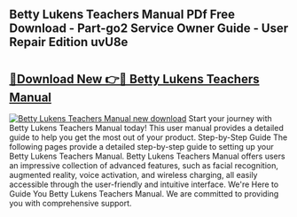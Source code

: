 ## Betty Lukens Teachers Manual PDf Free Download - Part-go2 Service Owner Guide - User Repair Edition uvU8e

# <h2><a href="http://bc35549.oget.top/?id=Betty+Lukens+Teachers+Manual">🔗Download New 👉🔴 Betty Lukens Teachers Manual</a></h2>

[![Betty Lukens Teachers Manual new download](https://i.imgur.com/5g1atiW.png)](http://bc35549.oget.top/?id=Betty+Lukens+Teachers+Manual)
Start your journey with Betty Lukens Teachers Manual today! This user manual provides a detailed guide to help you get the most out of your product. Step-by-Step Guide The following pages provide a detailed step-by-step guide to setting up your Betty Lukens Teachers Manual. Betty Lukens Teachers Manual offers users an impressive collection of advanced features, such as facial recognition, augmented reality, voice activation, and wireless charging, all easily accessible through the user-friendly and intuitive interface. We're Here to Guide You Betty Lukens Teachers Manual. We are committed to providing you with comprehensive support.
